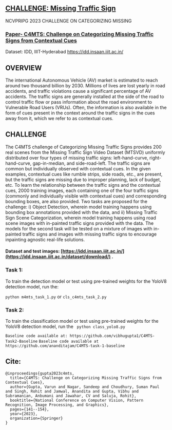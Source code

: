 ## [CHALLENGE: Missing Traffic Sign](https://mobility.iiit.ac.in/ncvpripg2023/c4mtschallenge/)
NCVPRIPG 2023 CHALLENGE ON CATEGORIZING MISSING

### [Paper- C4MTS: Challenge on Categorizing Missing Traffic Signs from Contextual Cues](https://link.springer.com/chapter/10.1007/978-981-97-5212-6_16)

Dataset: IDD, IIIT-Hyderabad https://idd.insaan.iiit.ac.in/
## OVERVIEW
The international Autonomous Vehicle (AV) market is estimated to reach around two thousand billion by 2030. Millions of lives are lost yearly in road accidents, and traffic violations cause a significant percentage of AV accidents. The traffic signs are generally installed at the side of the road to control traffic flow or pass information about the road environment to Vulnerable Road Users (VRUs). Often, the information is also available in the form of cues present in the context around the traffic signs in the cues away from it, which we refer to as contextual cues.

## CHALLENGE
The C4MTS challenge of Categorizing Missing Traffic Signs provides 200 real scenes from the Missing Traffic Sign Video Dataset (MTSVD) uniformly distributed over four types of missing traffic signs: left-hand-curve, right-hand-curve, gap-in-median, and side-road-left. The traffic signs are common but individually observed with contextual cues. In the given examples, contextual cues like rumble strips, side roads, etc., are present, but the traffic signs are missing due to improper planning, lack of budget, etc. To learn the relationship between the traffic signs and the contextual cues, 2000 training images, each containing one of the four traffic signs (commonly and individually visible with contextual cues) and corresponding bounding boxes, are also provided. Two tasks are proposed for the challenge: i) Object Detection, wherein model training happens using bounding box annotations provided with the data, and ii) Missing Traffic Sign Scene Categorization, wherein model training happens using road scene images with in-painted traffic signs provided with the data. The models for the second task will be tested on a mixture of images with in-painted traffic signs and images with missing traffic signs to encourage inpainting agnostic real-life solutions.

#### Dataset and test images: [https://idd.insaan.iiit.ac.in/](https://idd.insaan.iiit.ac.in/dataset/download/) .

### Task 1:

To train the detection model or test using pre-trained weights for the  YoloV8 detection model, run the:

` python m4mts_task_1.py
`
or 
`cls_c4mts_task_2.py
`


### Task 2:

To train the classification model or test using pre-trained weights for the YoloV8 detection model, run the 
      ` python class_yolo8.py`




`Baseline code available at: https://github.com/vibhugupta1/C4MTS-Task2-Baseline`
`Baseline code available at https://github.com/ananditajam/C4MTS-task-1-baseline`


## Cite: 
    @inproceedings{gupta2023c4mts,
      title={C4MTS: Challenge on Categorizing Missing Traffic Signs from Contextual Cues},
      author={Gupta, Varun and Nagar, Sandeep and Choudhury, Suman Paul and Singh, Rohit and Jamwal, Anandita and Gupta, Vibhu and Subramanian, Anbumani and Jawahar, CV and Saluja, Rohit},
      booktitle={National Conference on Computer Vision, Pattern Recognition, Image Processing, and Graphics},
      pages={141--154},
      year={2023},
      organization={Springer}
    }
